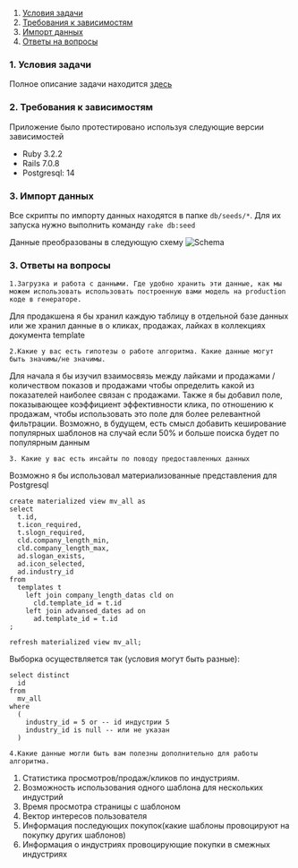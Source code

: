 1. [Условия задачи](#условия-задачи)
2. [Требования к зависимостям](#требования-к-зависимостям)
3. [Импорт данных](#импорт-данных)
4. [Ответы на вопросы](#ответы-на-вопросы)

### 1. Условия задачи
Полное описание задачи находится [здесь](https://docs.google.com/document/d/1iIzOEUWuUT1WURPAlcRbThITsrznyMBbY7jP1Gv3AFU/edit)


### 2. Требования к зависимостям
Приложение было протестировано используя следующие версии зависимостей
- Ruby 3.2.2
- Rails 7.0.8
- Postgresql: 14


### 3. Импорт данных
Все скрипты по импорту данных находятся в папке `db/seeds/*`.
Для их запуска нужно выполнить команду `rake db:seed`

Данные преобразованы в следующую схему
![Schema](https://imgtr.ee/images/2023/09/25/0c86b12dad91112bac54e21e7e11919c.png "a title")

### 3. Ответы на вопросы

```
1.Загрузка и работа с данными. Где удобно хранить эти данные, как мы можем использовать использовать построенную вами модель на production коде в генераторе.
```
Для продакшена я бы хранил каждую таблицу в отдельной базе данных или же хранил данные в о кликах, продажах, лайках в коллекциях документа template


```
2.Какие у вас есть гипотезы о работе алгоритма. Какие данные могут быть значимы/не значимы.
```
Для начала я бы изучил взаимосвязь между лайками и продажами / количеством показов и продажами чтобы определить какой из показателей наиболее связан с продажами.
Также я бы добавил поле, показывающее коэффициент эффективности клика, по отношению к продажам, чтобы использовать это поле для более релевантной фильтрации.
Возможно, в будущем, есть смысл добавить кеширование популярных шаблонов на случай если 50% и больше поиска будет по популярным данным

```
3. Какие у вас есть инсайты по поводу предоставленных данных
```
Возможно я бы использовал материализованные представления для Postgresql

```
create materialized view mv_all as
select
  t.id,
  t.icon_required,
  t.slogn_required,
  cld.company_length_min,
  cld.company_length_max,
  ad.slogan_exists,
  ad.icon_selected,
  ad.industry_id
from
  templates t
    left join company_length_datas cld on
      cld.template_id = t.id
    left join advansed_dates ad on
      ad.template_id = t.id
;

refresh materialized view mv_all;

```


Выборка осуществляется так (условия могут быть разные):
```
select distinct
  id
from
  mv_all
where
  (
    industry_id = 5 or -- id индустрии 5
    industry_id is null -- или не указан
  )

```


```
4.Какие данные могли быть вам полезны дополнительно для работы алгоритма.
```


1. Статистика просмотров/продаж/кликов по индустриям.
2. Возможность использования одного шаблона для нескольких индустрий
3. Время просмотра страницы с шаблоном
4. Вектор интересов пользователя
5. Информация последующих покупок(какие шаблоны провоцируют на покупку других шаблонов)
6. Информация о индустриях провоцирующие покупки в смежных индустриях